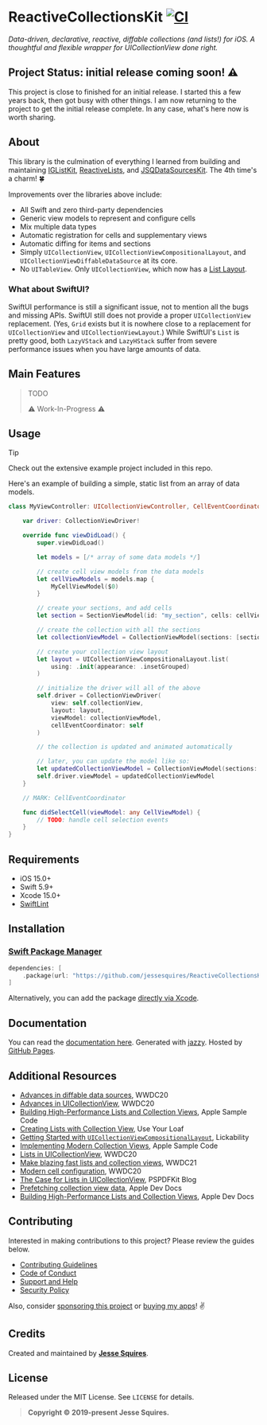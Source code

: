 # ReactiveCollectionsKit [![CI](https://github.com/jessesquires/ReactiveCollectionsKit/actions/workflows/ci.yml/badge.svg)](https://github.com/jessesquires/ReactiveCollectionsKit/actions/workflows/ci.yml)

*Data-driven, declarative, reactive, diffable collections (and lists!) for iOS. A thoughtful and flexible wrapper for UICollectionView done right.*

## Project Status: initial release coming soon! ⚠️

This project is close to finished for an initial release. I started this a few years back, then got busy with other things.
I am now returning to the project to get the initial release complete. In any case, what's here now is worth sharing.

## About

This library is the culmination of everything I learned from building and maintaining [IGListKit](https://github.com/instagram/iglistkit), [ReactiveLists](https://github.com/plangrid/reactivelists), and [JSQDataSourcesKit](https://github.com/jessesquires/JSQDataSourcesKit). The 4th time's a charm! 🍀

Improvements over the libraries above include:

- All Swift and zero third-party dependencies
- Generic view models to represent and configure cells
- Mix multiple data types
- Automatic registration for cells and supplementary views
- Automatic diffing for items and sections
- Simply `UICollectionView`, `UICollectionViewCompositionalLayout`, and `UICollectionViewDiffableDataSource` at its core.
- No `UITableView`. Only `UICollectionView`, which now has a [List Layout](https://developer.apple.com/documentation/uikit/uicollectionviewcompositionallayout/3600951-list).

### What about SwiftUI?

SwiftUI performance is still a significant issue, not to mention all the bugs and missing APIs. SwiftUI still does not provide a proper `UICollectionView` replacement. (Yes, `Grid` exists but it is nowhere close to a replacement for `UICollectionView` and `UICollectionViewLayout`.) While SwiftUI's `List` is pretty good, both `LazyVStack` and `LazyHStack` suffer from severe performance issues when you have large amounts of data.

## Main Features

> TODO
>
> ⚠️ Work-In-Progress ⚠️

## Usage

> [!TIP]
>
> Check out the extensive example project included in this repo.

Here's an example of building a simple, static list from an array of data models.

```swift
class MyViewController: UICollectionViewController, CellEventCoordinator {

    var driver: CollectionViewDriver!

    override func viewDidLoad() {
        super.viewDidLoad()

        let models = [/* array of some data models */]

        // create cell view models from the data models
        let cellViewModels = models.map {
            MyCellViewModel($0)
        }

        // create your sections, and add cells
        let section = SectionViewModel(id: "my_section", cells: cellViewModels)

        // create the collection with all the sections
        let collectionViewModel = CollectionViewModel(sections: [section])

        // create your collection view layout
        let layout = UICollectionViewCompositionalLayout.list(
            using: .init(appearance: .insetGrouped)
        )

        // initialize the driver will all of the above
        self.driver = CollectionViewDriver(
            view: self.collectionView,
            layout: layout,
            viewModel: collectionViewModel,
            cellEventCoordinator: self
        )

        // the collection is updated and animated automatically

        // later, you can update the model like so:
        let updatedCollectionViewModel = CollectionViewModel(sections: [/* updated items and sections */])
        self.driver.viewModel = updatedCollectionViewModel
    }

    // MARK: CellEventCoordinator

    func didSelectCell(viewModel: any CellViewModel) {
        // TODO: handle cell selection events
    }
}
```

## Requirements

- iOS 15.0+
- Swift 5.9+
- Xcode 15.0+
- [SwiftLint](https://github.com/realm/SwiftLint)

## Installation

### [Swift Package Manager](https://swift.org/package-manager/)

```swift
dependencies: [
    .package(url: "https://github.com/jessesquires/ReactiveCollectionsKit.git", from: "0.1.0")
]
```

Alternatively, you can add the package [directly via Xcode](https://developer.apple.com/documentation/xcode/adding_package_dependencies_to_your_app).

## Documentation

You can read the [documentation here](https://jessesquires.github.io/ReactiveCollectionsKit). Generated with [jazzy](https://github.com/realm/jazzy). Hosted by [GitHub Pages](https://pages.github.com).

## Additional Resources

- [Advances in diffable data sources](https://developer.apple.com/videos/play/wwdc2020/10045/), WWDC20
- [Advances in UICollectionView](https://developer.apple.com/videos/play/wwdc2020/10097/), WWDC20
- [Building High-Performance Lists and Collection Views](https://developer.apple.com/documentation/uikit/uiimage/building_high-performance_lists_and_collection_views), Apple Sample Code
- [Creating Lists with Collection View](https://useyourloaf.com/blog/creating-lists-with-collection-view/), Use Your Loaf
- [Getting Started with `UICollectionViewCompositionalLayout`](https://lickability.com/blog/getting-started-with-uicollectionviewcompositionallayout/), Lickability
- [Implementing Modern Collection Views](https://developer.apple.com/documentation/uikit/views_and_controls/collection_views/implementing_modern_collection_views), Apple Sample Code
- [Lists in UICollectionView](https://developer.apple.com/videos/play/wwdc2020/10026/), WWDC20
- [Make blazing fast lists and collection views](https://developer.apple.com/videos/play/wwdc2021/10252/), WWDC21
- [Modern cell configuration](https://developer.apple.com/videos/play/wwdc2020/10027/), WWDC20
- [The Case for Lists in UICollectionView](https://pspdfkit.com/blog/2020/the-case-for-lists-in-uicollectionview/), PSPDFKit Blog
- [Prefetching collection view data](https://developer.apple.com/documentation/uikit/uicollectionviewdatasourceprefetching/prefetching_collection_view_data), Apple Dev Docs
- [Building High-Performance Lists and Collection Views](https://developer.apple.com/documentation/uikit/uiimage/building_high-performance_lists_and_collection_views), Apple Dev Docs

## Contributing

Interested in making contributions to this project? Please review the guides below.

- [Contributing Guidelines](https://github.com/jessesquires/.github/blob/master/CONTRIBUTING.md)
- [Code of Conduct](https://github.com/jessesquires/.github/blob/master/CODE_OF_CONDUCT.md)
- [Support and Help](https://github.com/jessesquires/.github/blob/master/SUPPORT.md)
- [Security Policy](https://github.com/jessesquires/.github/blob/master/SECURITY.md)

Also, consider [sponsoring this project](https://www.jessesquires.com/sponsor/) or [buying my apps](https://www.hexedbits.com)! ✌️

## Credits

Created and maintained by [**Jesse Squires**](https://www.jessesquires.com).

## License

Released under the MIT License. See `LICENSE` for details.

> **Copyright &copy; 2019-present Jesse Squires.**

